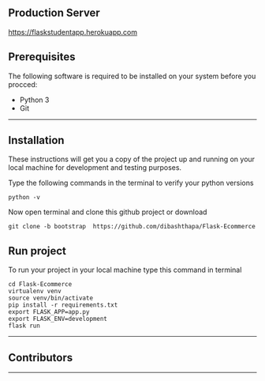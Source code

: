## Production Server

https://flaskstudentapp.herokuapp.com

## Prerequisites
The following software is required to be installed on your system before you procced:
* Python 3
* Git

---
 
## Installation

These instructions will get you a copy of the project up and running on your local machine for development and testing purposes.

Type the following commands in the terminal to verify your python versions
```
python -v
```

Now open terminal and clone this github project or download

```
git clone -b bootstrap  https://github.com/dibashthapa/Flask-Ecommerce
```


## Run project

To run your project in your local machine type this command in terminal
```
cd Flask-Ecommerce
virtualenv venv
source venv/bin/activate
pip install -r requirements.txt
export FLASK_APP=app.py
export FLASK_ENV=development
flask run
```
--- 

## Contributors

    
-----------

